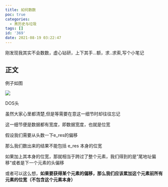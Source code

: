 ```yaml
---
title: 如何数数
poc: true
categories:
  - 黑历史与垃圾
tags: []
id: '369'
date: 2021-08-19 03:22:47
---
```


刚发现我其实不会数数，虚心钻研，上下其手...额，求..求索,写个小笔记

## 正文

例子如图

![](https://raw.githubusercontent.com/Valkierja/ALLPIC/main/img/202303172122393.png)

DOS头

虽然大家心里都清楚,但是等需要在意这一细节时却往往忘记

这一细节便是数据都有宽度，即数据宽度，也就是位宽

假设我们需要从头数一下e\_res的偏移

那么我们数出来的结果不能包括 e\_res 本身的位宽

如果加上其本身的位宽，那就相当于跨过了整个元素，我们得到的是”尾地址偏移“或者是下一个元素的头偏移

或者可以这么想，**如果要获得某个元素的偏移，那么我们应该累加这个元素前所有元素的位宽（不包含这个元素本身）**